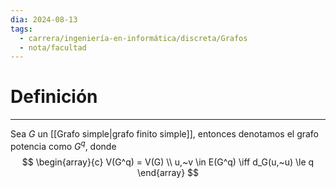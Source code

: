 ```yaml
---
dia: 2024-08-13
tags:
  - carrera/ingeniería-en-informática/discreta/Grafos
  - nota/facultad
---
```

# Definición
---
Sea $G$ un [[Grafo simple|grafo finito simple]], entonces denotamos el grafo potencia como $G^q$, donde $$ \begin{array}{c}
    V(G^q) = V(G) \\
    u,~v \in E(G^q) \iff d_G(u,~u) \le q
\end{array} $$
